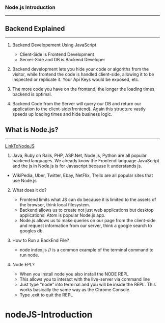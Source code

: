 ### Node.js Introduction
---

## Backend Explained
---

1. Backend Developement Using JavaScript
    - Client-Side is Frontend Development
    - Server-Side and DB is Backend Developer

2. Backend development lets you hide your code or algoriths from the visitor, while frontend the code is handled client-side, allowing it to be inspected or replicate it. Your Api Keys would be exposed, etc.

2. The more code you have on the frontend, the longer the loading times, backend is optimal.

3. Backend Code from the Server will query our DB and return our application to the client-side(frontend). Again this structure vastly speeds up loading times and hide business logic.

## What is Node.js?
---

[LinkToNodeJS](https://nodejs.org/api/)

1. Java, Ruby on Rails, PHP, ASP.Net, Node.js, Python are all popular backend languages. We already know the Frontend language JavaScript and the js in Node.js is for Javascript because it understands js.

* WikiPedia, Uber, Twitter, Ebay, NetFlix, Trello are all popular sites that use Node.js 

2. What does it do?
    - Frontend limits what JS can do because it is limited to the assets of the browser, think local filesystem. 
    - Backend allows us to create not just web applications but desktop applications! Atom is popular Node.js app.
    - Node.js allows us to make queries on our page from the client-side and request information from our server, think a google search to googles db.

3. How to Run a BackEnd File?
    - node index.js   // is a common example of the terminal command to run node.

4. Node EPL?
    - When you install node you also install the NODE REPL
    - This allows you to interact with the live-server via command line
    - Just type "node" into terminal and you will be inside the REPL. This works basically the same way as the Chrome Console.
    - Type .exit to quit the REPL
# nodeJS-Introduction
